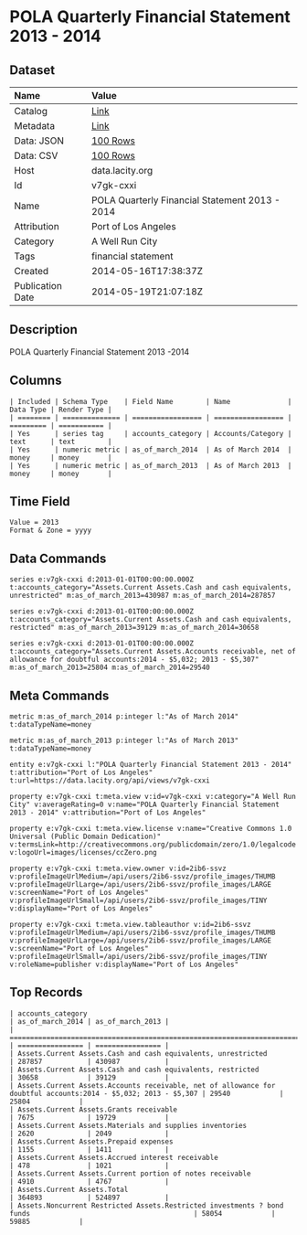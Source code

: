 # POLA Quarterly Financial Statement 2013 - 2014

## Dataset

| Name | Value |
| :--- | :---- |
| Catalog | [Link](https://catalog.data.gov/dataset/pola-quarterly-financial-statement-b831f) |
| Metadata | [Link](https://data.lacity.org/api/views/v7gk-cxxi) |
| Data: JSON | [100 Rows](https://data.lacity.org/api/views/v7gk-cxxi/rows.json?max_rows=100) |
| Data: CSV | [100 Rows](https://data.lacity.org/api/views/v7gk-cxxi/rows.csv?max_rows=100) |
| Host | data.lacity.org |
| Id | v7gk-cxxi |
| Name | POLA Quarterly Financial Statement 2013 - 2014 |
| Attribution | Port of Los Angeles |
| Category | A Well Run City |
| Tags | financial statement |
| Created | 2014-05-16T17:38:37Z |
| Publication Date | 2014-05-19T21:07:18Z |

## Description

POLA Quarterly Financial Statement 2013 -2014

## Columns

```ls
| Included | Schema Type    | Field Name        | Name              | Data Type | Render Type |
| ======== | ============== | ================= | ================= | ========= | =========== |
| Yes      | series tag     | accounts_category | Accounts/Category | text      | text        |
| Yes      | numeric metric | as_of_march_2014  | As of March 2014  | money     | money       |
| Yes      | numeric metric | as_of_march_2013  | As of March 2013  | money     | money       |
```

## Time Field

```ls
Value = 2013
Format & Zone = yyyy
```

## Data Commands

```ls
series e:v7gk-cxxi d:2013-01-01T00:00:00.000Z t:accounts_category="Assets.Current Assets.Cash and cash equivalents, unrestricted" m:as_of_march_2013=430987 m:as_of_march_2014=287857

series e:v7gk-cxxi d:2013-01-01T00:00:00.000Z t:accounts_category="Assets.Current Assets.Cash and cash equivalents, restricted" m:as_of_march_2013=39129 m:as_of_march_2014=30658

series e:v7gk-cxxi d:2013-01-01T00:00:00.000Z t:accounts_category="Assets.Current Assets.Accounts receivable, net of allowance for doubtful accounts:2014 - $5,032; 2013 - $5,307" m:as_of_march_2013=25804 m:as_of_march_2014=29540
```

## Meta Commands

```ls
metric m:as_of_march_2014 p:integer l:"As of March 2014" t:dataTypeName=money

metric m:as_of_march_2013 p:integer l:"As of March 2013" t:dataTypeName=money

entity e:v7gk-cxxi l:"POLA Quarterly Financial Statement 2013 - 2014" t:attribution="Port of Los Angeles" t:url=https://data.lacity.org/api/views/v7gk-cxxi

property e:v7gk-cxxi t:meta.view v:id=v7gk-cxxi v:category="A Well Run City" v:averageRating=0 v:name="POLA Quarterly Financial Statement 2013 - 2014" v:attribution="Port of Los Angeles"

property e:v7gk-cxxi t:meta.view.license v:name="Creative Commons 1.0 Universal (Public Domain Dedication)" v:termsLink=http://creativecommons.org/publicdomain/zero/1.0/legalcode v:logoUrl=images/licenses/ccZero.png

property e:v7gk-cxxi t:meta.view.owner v:id=2ib6-ssvz v:profileImageUrlMedium=/api/users/2ib6-ssvz/profile_images/THUMB v:profileImageUrlLarge=/api/users/2ib6-ssvz/profile_images/LARGE v:screenName="Port of Los Angeles" v:profileImageUrlSmall=/api/users/2ib6-ssvz/profile_images/TINY v:displayName="Port of Los Angeles"

property e:v7gk-cxxi t:meta.view.tableauthor v:id=2ib6-ssvz v:profileImageUrlMedium=/api/users/2ib6-ssvz/profile_images/THUMB v:profileImageUrlLarge=/api/users/2ib6-ssvz/profile_images/LARGE v:screenName="Port of Los Angeles" v:profileImageUrlSmall=/api/users/2ib6-ssvz/profile_images/TINY v:roleName=publisher v:displayName="Port of Los Angeles"
```

## Top Records

```ls
| accounts_category                                                                                              | as_of_march_2014 | as_of_march_2013 | 
| ============================================================================================================== | ================ | ================ | 
| Assets.Current Assets.Cash and cash equivalents, unrestricted                                                  | 287857           | 430987           | 
| Assets.Current Assets.Cash and cash equivalents, restricted                                                    | 30658            | 39129            | 
| Assets.Current Assets.Accounts receivable, net of allowance for doubtful accounts:2014 - $5,032; 2013 - $5,307 | 29540            | 25804            | 
| Assets.Current Assets.Grants receivable                                                                        | 7675             | 19729            | 
| Assets.Current Assets.Materials and supplies inventories                                                       | 2620             | 2049             | 
| Assets.Current Assets.Prepaid expenses                                                                         | 1155             | 1411             | 
| Assets.Current Assets.Accrued interest receivable                                                              | 478              | 1021             | 
| Assets.Current Assets.Current portion of notes receivable                                                      | 4910             | 4767             | 
| Assets.Current Assets.Total                                                                                    | 364893           | 524897           | 
| Assets.Noncurrent Restricted Assets.Restricted investments ? bond funds                                        | 58054            | 59885            | 
```